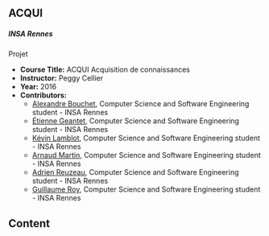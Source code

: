 ACQUI
--------

##### INSA Rennes
Projet 

* **Course Title:** ACQUI Acquisition de connaissances
* **Instructor:** Peggy Cellier
* **Year:** 2016
* **Contributors:**
  * <a href="https://github.com/alexandre79eme">Alexandre Bouchet</a>, Computer Science and Software Engineering student - INSA Rennes
  * <a href="https://github.com/Fermivor">Étienne Geantet</a>, Computer Science and Software Engineering student - INSA Rennes
  * <a href="https://github.com/klamblot">Kévin Lamblot</a>, Computer Science and Software Engineering student - INSA Rennes
  * <a href="https://github.com/Zeldarck">Arnaud Martin</a>, Computer Science and Software Engineering student - INSA Rennes
  * <a href="https://github.com/kandohar">Adrien Reuzeau</a>, Computer Science and Software Engineering student - INSA Rennes
  * <a href="https://github.com/guroy">Guillaume Roy</a>, Computer Science and Software Engineering student - INSA Rennes

Content
----

